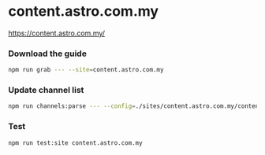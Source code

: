 # content.astro.com.my

https://content.astro.com.my/

### Download the guide

```sh
npm run grab --- --site=content.astro.com.my
```

### Update channel list

```sh
npm run channels:parse --- --config=./sites/content.astro.com.my/content.astro.com.my.config.js --output=./sites/content.astro.com.my/content.astro.com.my.channels.xml
```

### Test

```sh
npm run test:site content.astro.com.my
```
